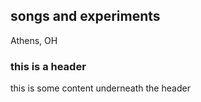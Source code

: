 ## songs and experiments
Athens, OH

### this is a header
this is some content underneath the header
